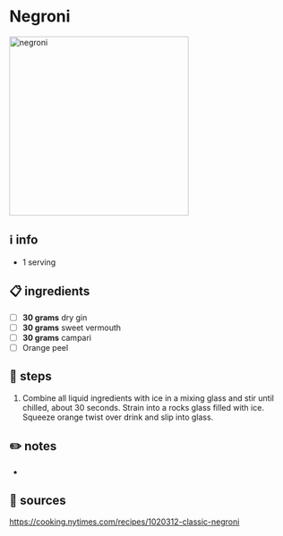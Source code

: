 # Negroni  
<img src="https://assets-prd.punchdrink.com/wp-content/uploads/2021/07/20201200/Social-Kingston-Negroni-Rum-Cocktail-Recipe.jpg" alt="negroni" width="320"/>  

## ℹ️ info  
* 1 serving  

## 📋 ingredients  
- [ ] **30	grams**	dry gin
- [ ] **30	grams**	sweet vermouth
- [ ] **30	grams**	campari
- [ ] Orange peel

## 🥃 steps  
1. Combine all liquid ingredients with ice in a mixing glass and stir until chilled, about 30 seconds. Strain into a rocks glass filled with ice. Squeeze orange twist over drink and slip into glass.  

## ✏️ notes  
* 

## 🔗 sources  
https://cooking.nytimes.com/recipes/1020312-classic-negroni  
